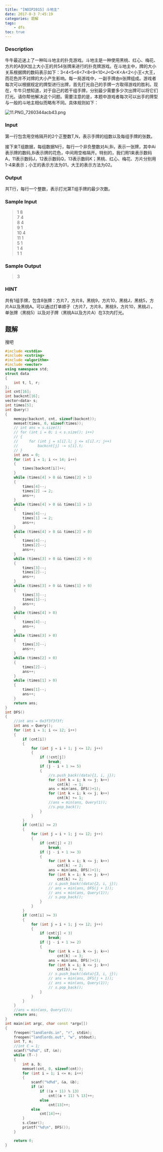 ```yaml
---
title: "[NOIP2015] 斗地主"
date: 2017-8-3 7:45:19
categories: 题解
tags:
    - dfs
toc: true
---
```


### Description
牛牛最近迷上了一种叫斗地主的扑克游戏。斗地主是一种使用黑桃、红心、梅花、方片的A到K加上大小王的共54张牌来进行的扑克牌游戏。在斗地主中，牌的大小关系根据牌的数码表示如下：3\<4\<5\<6\<7\<8\<9\<10\<J\<Q\<K\<A\<2\<小王\<大王，而花色并不对牌的大小产生影响。每一局游戏中，一副手牌由n张牌组成。游戏者每次可以根据规定的牌型进行出牌，首先打光自己的手牌一方取得游戏的胜利。现在，牛牛只想知道，对于自己的若干组手牌，分别最少需要多少次出牌可以将它们打光。请你帮他解决这个问题。需要注意的是，本题中游戏者每次可以出手的牌型与一般的斗地主相似而略有不同。具体规则如下： 

<!--more-->

![11.PNG_7260344acb43.png](https://moetu.fastmirror.org/images/2017/08/03/11.PNG_7260344acb43.png)


### Input
第一行包含用空格隔开的2个正整数T,N，表示手牌的组数以及每组手牌的张数。

接下来T组数据，每组数据N行，每行一个非负整数对Ai,Bi，表示一张牌，其中Ai表示牌的数码,Bi表示牌的花色，中间用空格隔开。特别的，我们用1来表示数码A，11表示数码J，12表示数码Q，13表示数码K；黑桃、红心、梅花、方片分别用1-4来表示；小王的表示方法为01，大王的表示方法为02。
 
### Output
共T行，每行一个整数，表示打光第T组手牌的最少次数。

### Sample Input
>1 8  
7 4  
8 4  
9 1  
10 4  
11 1  
5 1  
1 4  
1 1  
### Sample Output
>3  

### HINT
 

共有1组手牌，包含8张牌：方片7，方片8，黑桃9，方片10，黑桃J，黑桃5，方片A以及黑桃A。可以通过打单顺子（方片7，方片8，黑桃9，方片10，黑桃J），单张牌（黑桃5）以及对子牌（黑桃A以及方片A）在3次内打光。


## 题解

搜吧  

```c++
#include <cstdio>
#include <cstring>
#include <algorithm>
#include <vector>
using namespace std;
struct data
{
    int t, l, r;
};
int cnt[16];
int backcnt[16];
vector<data> s;
int times[5];
int Query()
{
    memcpy(backcnt, cnt, sizeof(backcnt));
    memset(times, 0, sizeof(times));
    // int ans = s.size();
    // for (int i = 0; i < s.size(); i++)
    // {
    //     for (int j = s[i].l; j <= s[i].r; j++)
    //         backcnt[j] -= s[i].t;
    // }
    int ans = 0;
    for (int i = 1; i <= 14; i++)
    {
        times[backcnt[i]]++;
    }
    while (times[4] > 0 && times[2] > 1)
    {
        times[4]--;
        times[2] -= 2;
        ans++;
    }
    while (times[4] > 0 && times[1] > 1)
    {
        times[4]--;
        times[1] -= 2;
        ans++;
    }
    while (times[4] > 0 && times[2] > 0)
    {
        times[4]--;
        times[2]--;
        ans++;
    }
    while (times[3] > 0 && times[2] > 0)
    {
        times[3]--;
        times[2]--;
        ans++;
    }
    while (times[3] > 0 && times[1] > 0)
    {
        times[3]--;
        times[1]--;
        ans++;
    }
    while (times[4] > 0)
    {
        times[4]--;
        ans++;
    }
    while (times[3] > 0)
    {
        times[3]--;
        ans++;
    }
    while (times[2] > 0)
    {
        times[2]--;
        ans++;
    }
    while (times[1] > 0)
    {
        times[1]--;
        ans++;
    }
    return ans;
}
int DFS()
{
    //int ans = 0x3f3f3f3f;
    int ans = Query();
    for (int i = 1; i <= 12; i++)
    {
        if (cnt[i])
        {
            for (int j = i + 1; j <= 12; j++)
            {
                if (!cnt[j])
                    break;
                if (j - i + 1 >= 5)
                {
                    //s.push_back((data){1, i, j});
                    for (int k = i; k <= j; k++)
                        cnt[k] -= 1;
                    ans = min(ans, DFS()+1);
                    for (int k = i; k <= j; k++)
                        cnt[k] += 1;
                    //ans = min(ans, Query(1));
                    //s.pop_back();
                }
            }
        }
        if (cnt[i] >= 2)
        {
            for (int j = i + 1; j <= 12; j++)
            {
                if (cnt[j] < 2)
                    break;
                if (j - i + 1 >= 3)
                {
                    for (int k = i; k <= j; k++)
                        cnt[k] -= 2;
                    ans = min(ans, DFS()+1);
                    for (int k = i; k <= j; k++)
                        cnt[k] += 2;
                    // s.push_back((data){2, i, j});
                    // ans = min(ans, DFS(j + 1));
                    // ans = min(ans, Query(1));
                    // s.pop_back();
                }
            }
        }
        if (cnt[i] >= 3)
        {
            for (int j = i + 1; j <= 12; j++)
            {
                if (cnt[j] < 3)
                    break;
                if (j - i + 1 >= 2)
                {
                    for (int k = i; k <= j; k++)
                        cnt[k] -= 3;
                    ans = min(ans, DFS()+1);
                    for (int k = i; k <= j; k++)
                        cnt[k] += 3;
                    // s.push_back((data){3, i, j});
                    // ans = min(ans, DFS(j + 1));
                    // ans = min(ans, Query(1));
                    // s.pop_back();
                }
            }
        }
    }
    //ans = min(ans, Query(1));
    return ans;
}
int main(int argc, char const *argv[])
{
    freopen("landlords.in", "r", stdin);
    freopen("landlords.out", "w", stdout);
    int T, n;
    //int C = 1;
    scanf("%d%d", &T, &n);
    while (T--)
    {
        int a, b;
        memset(cnt, 0, sizeof(cnt));
        for (int i = 1; i <= n; i++)
        {
            scanf("%d%d", &a, &b);
            if (a)
                if ((a + 11) % 13)
                    cnt[(a + 11) % 13]++;
                else
                    cnt[13]++;
            else
                cnt[14]++;
        }
        s.clear();
        printf("%d\n", DFS());
    }

    return 0;
}
```
